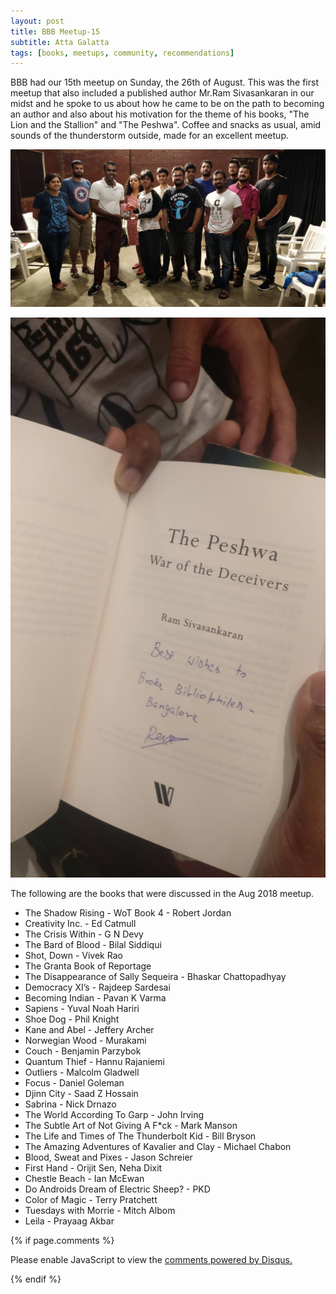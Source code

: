 ```yaml
---
layout: post
title: BBB Meetup-15
subtitle: Atta Galatta
tags: [books, meetups, community, recommendations]
---
```


BBB had our 15th meetup on Sunday, the 26th of August. This was the first meetup that also included a published author Mr.Ram Sivasankaran in our midst and he spoke to us about how he came to be on the path to becoming an author and also about his motivation for the theme of his books, "The Lion and the Stallion" and "The Peshwa". Coffee and snacks as usual, amid sounds of the thunderstorm outside, made for an excellent meetup.

![Group](../img/BBB/BBB_15_08_26_2018_1.jpg)

![Group](../img/BBB/BBB_15_08_26_2018.jpg)

<p>The following are the books that were discussed in the Aug 2018 meetup. </p>


- The Shadow Rising - WoT Book 4 - Robert Jordan
- Creativity Inc. - Ed Catmull
- The Crisis Within - G N Devy
- The Bard of Blood - Bilal Siddiqui
- Shot, Down - Vivek Rao
- The Granta Book of Reportage
- The Disappearance of Sally Sequeira - Bhaskar Chattopadhyay
- Democracy XI’s - Rajdeep Sardesai
- Becoming Indian - Pavan K Varma
- Sapiens - Yuval Noah Hariri
- Shoe Dog - Phil Knight 
- Kane and Abel - Jeffery Archer
- Norwegian Wood - Murakami 
- Couch - Benjamin Parzybok
- Quantum Thief - Hannu Rajaniemi
- Outliers - Malcolm Gladwell
- Focus - Daniel Goleman
- Djinn City - Saad Z Hossain
- Sabrina - Nick Drnazo
- The World According To Garp - John Irving
- The Subtle Art of Not Giving A F*ck - Mark Manson
- The Life and Times of The Thunderbolt Kid - Bill Bryson
- The Amazing Adventures of Kavalier and Clay - Michael Chabon
- Blood, Sweat and Pixes - Jason Schreier
- First Hand - Orijit Sen, Neha Dixit
- Chestle Beach - Ian McEwan
- Do Androids Dream of Electric Sheep? - PKD
- Color of Magic - Terry Pratchett 
- Tuesdays with Morrie - Mitch Albom
- Leila - Prayaag Akbar



{% if page.comments %}
<div id="disqus_thread"></div>
<script>

/**
*  RECOMMENDED CONFIGURATION VARIABLES: EDIT AND UNCOMMENT THE SECTION BELOW TO INSERT DYNAMIC VALUES FROM YOUR PLATFORM OR CMS.
*  LEARN WHY DEFINING THESE VARIABLES IS IMPORTANT: https://disqus.com/admin/universalcode/#configuration-variables*/
/*
var disqus_config = function () {
this.page.url = abhiramr.github.io/2018-06-26-Django-Filter-To-Shorten-Naturaltime;  // Replace PAGE_URL with your page's canonical URL variable
this.page.identifier = 2018-06-26-Django-Filter-To-Shorten-Naturaltime; // Replace PAGE_IDENTIFIER with your page's unique identifier variable
};
*/
(function() { // DON'T EDIT BELOW THIS LINE
var d = document, s = d.createElement('script');
s.src = 'https://abhiramr.disqus.com/embed.js';
s.setAttribute('data-timestamp', +new Date());
(d.head || d.body).appendChild(s);
})();
</script>
<noscript>Please enable JavaScript to view the <a href="https://disqus.com/?ref_noscript">comments powered by Disqus.</a></noscript>
                            
{% endif %}